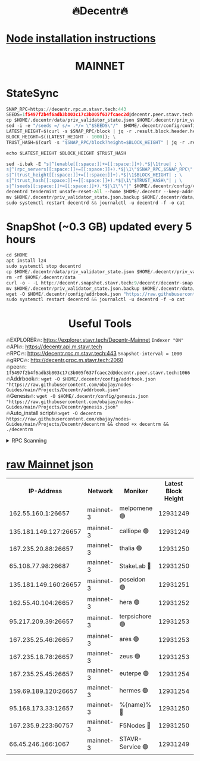 <h1 align="center"> 🔥Decentr🔥</h1>

[Node installation instructions](https://github.com/obajay/nodes-Guides/tree/main/Projects/Decentr)
=
<h1 align="center"> MAINNET</h1>

# StateSync
```python
SNAP_RPC=https://decentr.rpc.m.stavr.tech:443
SEEDS=1f5497f2b4f6adb3b803c17c3b005f637fcaec2d@decentr.peer.stavr.tech:1066
cp $HOME/.decentr/data/priv_validator_state.json $HOME/.decentr/priv_validator_state.json.backup
sed -i -e "/seeds =/ s/= .*/= \"$SEEDS\"/"  $HOME/.decentr/config/config.toml
LATEST_HEIGHT=$(curl -s $SNAP_RPC/block | jq -r .result.block.header.height); \
BLOCK_HEIGHT=$((LATEST_HEIGHT - 1000)); \
TRUST_HASH=$(curl -s "$SNAP_RPC/block?height=$BLOCK_HEIGHT" | jq -r .result.block_id.hash)

echo $LATEST_HEIGHT $BLOCK_HEIGHT $TRUST_HASH

sed -i.bak -E "s|^(enable[[:space:]]+=[[:space:]]+).*$|\1true| ; \
s|^(rpc_servers[[:space:]]+=[[:space:]]+).*$|\1\"$SNAP_RPC,$SNAP_RPC\"| ; \
s|^(trust_height[[:space:]]+=[[:space:]]+).*$|\1$BLOCK_HEIGHT| ; \
s|^(trust_hash[[:space:]]+=[[:space:]]+).*$|\1\"$TRUST_HASH\"| ; \
s|^(seeds[[:space:]]+=[[:space:]]+).*$|\1\"\"|" $HOME/.decentr/config/config.toml
decentrd tendermint unsafe-reset-all --home $HOME/.decentr --keep-addr-book
mv $HOME/.decentr/priv_validator_state.json.backup $HOME/.decentr/data/priv_validator_state.json
sudo systemctl restart decentrd && journalctl -u decentrd -f -o cat
```
# SnapShot (~0.3 GB) updated every 5 hours
```python
cd $HOME
apt install lz4
sudo systemctl stop decentrd
cp $HOME/.decentr/data/priv_validator_state.json $HOME/.decentr/priv_validator_state.json.backup
rm -rf $HOME/.decentr/data
curl -o - -L http://decentr.snapshot.stavr.tech:9/decentr/decentr-snap.tar.lz4 | lz4 -c -d - | tar -x -C $HOME/.decentr --strip-components 2
mv $HOME/.decentr/priv_validator_state.json.backup $HOME/.decentr/data/priv_validator_state.json
wget -O $HOME/.decentr/config/addrbook.json "https://raw.githubusercontent.com/obajay/nodes-Guides/main/Projects/Decentr/addrbook.json"
sudo systemctl restart decentrd && journalctl -u decentrd -f -o cat
```

 <h1 align="center"> Useful Tools</h1>

🔥EXPLORER🔥:     https://explorer.stavr.tech/Decentr-Mainnet        `Indexer "ON"` \
🔥API🔥:          https://decentr.api.m.stavr.tech \
🔥RPC🔥:          https://decentr.rpc.m.stavr.tech:443              `Snapshot-interval = 1000` \
🔥gRPC🔥:         http://decentr.grpc.m.stavr.tech:2060 \
🔥peer🔥:         `1f5497f2b4f6adb3b803c17c3b005f637fcaec2d@decentr.peer.stavr.tech:1066` \
🔥Addrbook🔥:  `wget -O $HOME/.decentr/config/addrbook.json "https://raw.githubusercontent.com/obajay/nodes-Guides/main/Projects/Decentr/addrbook.json"` \
🔥Genesis🔥:  `wget -O $HOME/.decentr/config/genesis.json "https://raw.githubusercontent.com/obajay/nodes-Guides/main/Projects/Decentr/genesis.json"` \
🔥Auto_install script🔥:`wget -O decentrm https://raw.githubusercontent.com/obajay/nodes-Guides/main/Projects/Decentr/decentrm && chmod +x decentrm && ./decentrm`

<details>
<summary>RPC Scanning</summary>

<h2 align="center"> We scan nodes in real time every 4 hours. And we provide the final result of RPC endpoints.
We cannot influence the operation of these nodes in any way. </h2>


```python
If Voting Power is higher than 0 --> then the Node is a validator of the network and may be subject to attack and be a potential threat to the chain.
```
```python
We marked such validators with a red symbol
```

</details>

[raw Mainnet json](https://rpc-check.decentrm.stavr.tech/decentrm/rpc-decentrm-result.json)
=



<table><tr><th>IP-Address</th><th>Network</th><th>Moniker</th><th>Latest Block Height</th><th>Earliest Block Height</th><th>Catching Up</th><th>Tx Index</th><th>Voting Power</th><th>Scan Time</th></tr><tr><td>162.55.160.1:26657</td><td>mainnet-3</td><td>melpomene 🟢</td><td>12931249</td><td>1688950</td><td>False</td><td>on</td><td>0</td><td>2024-02-17T13:50:08.547939385UTC</td></tr><tr><td>135.181.149.127:26657</td><td>mainnet-3</td><td>calliope 🟢</td><td>12931249</td><td>1688950</td><td>False</td><td>on</td><td>0</td><td>2024-02-17T13:50:10.965548571UTC</td></tr><tr><td>167.235.20.88:26657</td><td>mainnet-3</td><td>thalia 🟢</td><td>12931250</td><td>1688950</td><td>False</td><td>on</td><td>0</td><td>2024-02-17T13:50:16.743330014UTC</td></tr><tr><td>65.108.77.98:26687</td><td>mainnet-3</td><td>StakeLab 🔴</td><td>12931250</td><td>1688950</td><td>False</td><td>on</td><td>5453324</td><td>2024-02-17T13:50:17.088845774UTC</td></tr><tr><td>135.181.149.160:26657</td><td>mainnet-3</td><td>poseidon 🟢</td><td>12931251</td><td>1688950</td><td>False</td><td>on</td><td>0</td><td>2024-02-17T13:50:21.803812501UTC</td></tr><tr><td>162.55.40.104:26657</td><td>mainnet-3</td><td>hera 🟢</td><td>12931252</td><td>1688950</td><td>False</td><td>on</td><td>0</td><td>2024-02-17T13:50:24.176513341UTC</td></tr><tr><td>95.217.209.39:26657</td><td>mainnet-3</td><td>terpsichore 🟢</td><td>12931253</td><td>1688950</td><td>False</td><td>on</td><td>0</td><td>2024-02-17T13:50:30.658227882UTC</td></tr><tr><td>167.235.25.46:26657</td><td>mainnet-3</td><td>ares 🟢</td><td>12931253</td><td>1688950</td><td>False</td><td>on</td><td>0</td><td>2024-02-17T13:50:32.954749894UTC</td></tr><tr><td>167.235.18.78:26657</td><td>mainnet-3</td><td>zeus 🟢</td><td>12931253</td><td>1688950</td><td>False</td><td>on</td><td>0</td><td>2024-02-17T13:50:35.233941753UTC</td></tr><tr><td>167.235.25.45:26657</td><td>mainnet-3</td><td>euterpe 🟢</td><td>12931254</td><td>1688950</td><td>False</td><td>on</td><td>0</td><td>2024-02-17T13:50:37.635324784UTC</td></tr><tr><td>159.69.189.120:26657</td><td>mainnet-3</td><td>hermes 🟢</td><td>12931254</td><td>1688950</td><td>False</td><td>on</td><td>0</td><td>2024-02-17T13:50:39.920610340UTC</td></tr><tr><td>95.168.173.33:12657</td><td>mainnet-3</td><td>%{name}% 🔴</td><td>12931250</td><td>8964001</td><td>False</td><td>on</td><td>4263966</td><td>2024-02-17T13:50:12.097820183UTC</td></tr><tr><td>167.235.9.223:60757</td><td>mainnet-3</td><td>F5Nodes 🔴</td><td>12931250</td><td>12380001</td><td>False</td><td>off</td><td>562</td><td>2024-02-17T13:50:12.328755905UTC</td></tr><tr><td>66.45.246.166:1067</td><td>mainnet-3</td><td>STAVR-Service 🟢</td><td>12931249</td><td>12928001</td><td>False</td><td>on</td><td>0</td><td>2024-02-17T13:50:11.529193689UTC</td></tr></table>
